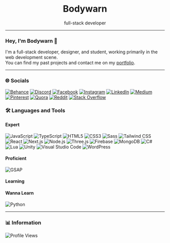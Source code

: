 <h1 align="center">Bodywarn</h1>
<p align="center">full-stack developer</p>

---

### Hey, I'm Bodywarn 👋

I'm a full-stack developer, designer, and student, working primarily in the web development scene.  
You can find my past projects and contact me on my [portfolio](https://bodywarn.netlify.app).

---

### 🌐 Socials
[![Behance](https://img.shields.io/badge/Behance-1769ff?logo=behance&logoColor=white)](https://behance.net/sdf) [![Discord](https://img.shields.io/badge/Discord-%237289DA.svg?logo=discord&logoColor=white)](https://discord.gg/sdf) [![Facebook](https://img.shields.io/badge/Facebook-%231877F2.svg?logo=Facebook&logoColor=white)](https://facebook.com/sdf) [![Instagram](https://img.shields.io/badge/Instagram-%23E4405F.svg?logo=Instagram&logoColor=white)](https://instagram.com/sdf) [![LinkedIn](https://img.shields.io/badge/LinkedIn-%230077B5.svg?logo=linkedin&logoColor=white)](https://linkedin.com/in/sdf) [![Medium](https://img.shields.io/badge/Medium-12100E?logo=medium&logoColor=white)](https://medium.com/@sdf) [![Pinterest](https://img.shields.io/badge/Pinterest-%23E60023.svg?logo=Pinterest&logoColor=white)](https://pinterest.com/sdf) [![Quora](https://img.shields.io/badge/Quora-%23B92B27.svg?logo=Quora&logoColor=white)](https://quora.com/profile/sdf) [![Reddit](https://img.shields.io/badge/Reddit-%23FF4500.svg?logo=Reddit&logoColor=white)](https://reddit.com/user/sdf) [![Stack Overflow](https://img.shields.io/badge/-Stackoverflow-FE7A16?logo=stack-overflow&logoColor=white)](https://stackoverflow.com/users/sdf) 

### 🛠️ Languages and Tools

#### Expert
![JavaScript](https://img.shields.io/badge/-JavaScript-black?style=flat-square&logo=javascript)
![TypeScript](https://img.shields.io/badge/-TypeScript-black?style=flat-square&logo=typescript)
![HTML5](https://img.shields.io/badge/-HTML5-black?style=flat-square&logo=html5)
![CSS3](https://img.shields.io/badge/-CSS3-black?style=flat-square&logo=css3)
![Sass](https://img.shields.io/badge/-Sass-black?style=flat-square&logo=sass)
![Tailwind CSS](https://img.shields.io/badge/-TailwindCSS-black?style=flat-square&logo=tailwind-css)
![React](https://img.shields.io/badge/-React-black?style=flat-square&logo=react)
![Next.js](https://img.shields.io/badge/-Next.js-black?style=flat-square&logo=next.js)
![Node.js](https://img.shields.io/badge/-Node.js-black?style=flat-square&logo=node.js)
![Three.js](https://img.shields.io/badge/-Three.js-black?style=flat-square&logo=three.js)
![Firebase](https://img.shields.io/badge/-Firebase-black?style=flat-square&logo=firebase)
![MongoDB](https://img.shields.io/badge/-MongoDB-black?style=flat-square&logo=mongodb)
![C#](https://img.shields.io/badge/-C%23-black?style=flat-square&logo=c-sharp)
![Lua](https://img.shields.io/badge/-Lua-black?style=flat-square&logo=lua)
![Unity](https://img.shields.io/badge/-Unity-black?style=flat-square&logo=unity)
![Visual Studio Code](https://img.shields.io/badge/-VSCode-black?style=flat-square&logo=visual-studio-code)
![WordPress](https://img.shields.io/badge/-WordPress-black?style=flat-square&logo=wordpress)

#### Proficient
![GSAP](https://img.shields.io/badge/-GSAP-black?style=flat-square&logo=greensock)

#### Learning

#### Wanna Learn
![Python](https://img.shields.io/badge/-Python-black?style=flat-square&logo=python)

---

### 📊 Information
![Profile Views](https://komarev.com/ghpvc/?username=Bodywarn&style=flat-square)
